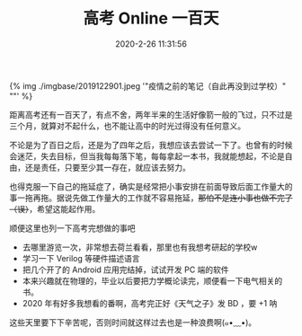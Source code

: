 ﻿---
title: 高考 Online 一百天
date: 2020-2-26 11:31:56
categories:
- 小计
tags:
- 高考
- 目标
---

{% img ./imgbase/2019122901.jpeg '"疫情之前的笔记（自此再没到过学校）" ""' %}

距离高考还有一百天了，有点不舍，两年半来的生活好像箭一般的飞过，只不过是三个月，就算对不起什么，也不能让高中的时光过得没有任何意义。

<!-- more -->

不论是为了百日之后，还是为了四年之后，我想应该去尝试一下了。也曾有的时候会迷茫，失去目标，但当我每每落下笔，每每拿起一本书，我就能想起，不论是自由，还是责任，只要至少其一存在，就应该去努力。

也得克服一下自己的拖延症了，确实是经常把小事安排在前面导致后面工作量大的事一拖再拖。据说先做工作量大的工作就不容易拖延，<del>那怕不是连小事也做不完了（误）</del>，希望这能起作用。

顺便这里也列一下高考完想做的事吧
- 去哪里游览一次，非常想去荷兰看看，那里也有我想考研起的学校w
- 学习一下 Verilog 等硬件描述语言
- 把几个开了的 Android 应用完结掉，试试开发 PC 端的软件
- 本来兴趣就在物理的，毕业以后要把力学概论读完，顺便看一下电气相关的书。
- 2020 年有好多我想看的番啊，高考完正好《天气之子》发 BD ，要 +1 呐

这些天里要下下辛苦呢，否则时间就这样过去也是一种浪费啊(๑•﹏•)。